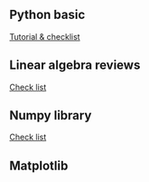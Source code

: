 ## Python basic

[Tutorial & checklist](https://github.com/laiviet/proptitaig/blob/master/python-tutorials/python-basic.md)

## Linear algebra reviews
[Check list](https://github.com/laiviet/proptitaig/blob/master/python-tutorials/linear-algebra.md)

## Numpy library
[Check list](https://github.com/laiviet/proptitaig/blob/master/python-tutorials/numpy.md)

## Matplotlib


